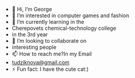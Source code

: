 - 👋 Hi, I’m George
- 👀 I’m interested in computer games and fashion
- 🌱 I’m currently learning in the
- Cherepovets chemical-technology college
- in the 3rd year
- 💞️ I’m looking to collaborate on
- interesting people 
- 📫 How to reach me?In my Email
- tudziknova@gmail.com
- ⚡ Fun fact: I have the cute cat:)

<!---
X1tis/X1tis is a ✨ special ✨ repository because its `README.md` (this file) appears on your GitHub profile.
You can click the Preview link to take a look at your changes.
--->
